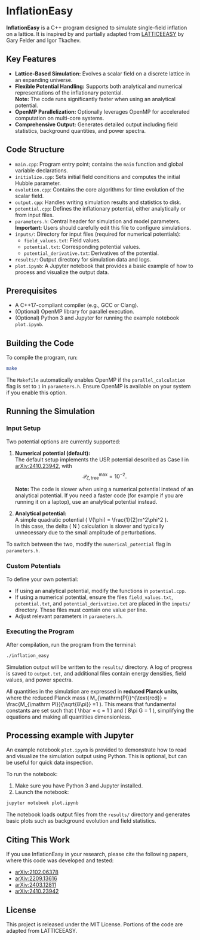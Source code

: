 # InflationEasy

**InflationEasy** is a C++ program designed to simulate single-field inflation on a lattice. It is inspired by and partially adapted from [LATTICEEASY](http://www.felderbooks.com/latticeeasy/) by Gary Felder and Igor Tkachev.

## Key Features

- **Lattice-Based Simulation:** Evolves a scalar field on a discrete lattice in an expanding universe.
- **Flexible Potential Handling:** Supports both analytical and numerical representations of the inflationary potential.  
  **Note:** The code runs significantly faster when using an analytical potential.
- **OpenMP Parallelization:** Optionally leverages OpenMP for accelerated computation on multi-core systems.
- **Comprehensive Output:** Generates detailed output including field statistics, background quantities, and power spectra.

## Code Structure

- `main.cpp`: Program entry point; contains the `main` function and global variable declarations.
- `initialize.cpp`: Sets initial field conditions and computes the initial Hubble parameter.
- `evolution.cpp`: Contains the core algorithms for time evolution of the scalar field.
- `output.cpp`: Handles writing simulation results and statistics to disk.
- `potential.cpp`: Defines the inflationary potential, either analytically or from input files.
- `parameters.h`: Central header for simulation and model parameters.  
  **Important:** Users should carefully edit this file to configure simulations.
- `inputs/`: Directory for input files (required for numerical potentials):
  - `field_values.txt`: Field values.
  - `potential.txt`: Corresponding potential values.
  - `potential_derivative.txt`: Derivatives of the potential.
- `results/`: Output directory for simulation data and logs.
- `plot.ipynb`: A Jupyter notebook that provides a basic example of how to process and visualize the output data.

## Prerequisites

- A C++17-compliant compiler (e.g., GCC or Clang).
- (Optional) OpenMP library for parallel execution.
- (Optional) Python 3 and Jupyter for running the example notebook `plot.ipynb`.

## Building the Code

To compile the program, run:

```bash
make
```

The `Makefile` automatically enables OpenMP if the `parallel_calculation` flag is set to `1` in `parameters.h`. Ensure OpenMP is available on your system if you enable this option.

## Running the Simulation

### Input Setup

Two potential options are currently supported:

1. **Numerical potential (default):**  
   The default setup implements the USR potential described as Case I in [arXiv:2410.23942](https://arxiv.org/abs/2410.23942), with  
   $$\mathcal{P}_{\zeta,\text{tree}}^{\text{max}} = 10^{-2}.$$

   **Note:** The code is slower when using a numerical potential instead of an analytical potential. If you need a faster code (for example if you are running it on a laptop), use an analytical potential instead.

2. **Analytical potential:**  
   A simple quadratic potential \( V(\phi) = \frac{1}{2}m^2\phi^2 \).  
   In this case, the delta \( N \) calculation is slower and typically unnecessary due to the small amplitude of perturbations.

To switch between the two, modify the `numerical_potential` flag in `parameters.h`.

### Custom Potentials

To define your own potential:

- If using an analytical potential, modify the functions in `potential.cpp`.
- If using a numerical potential, ensure the files `field_values.txt`, `potential.txt`, and `potential_derivative.txt` are placed in the `inputs/` directory. These files must contain one value per line.
- Adjust relevant parameters in `parameters.h`.

### Executing the Program

After compilation, run the program from the terminal:

```bash
./inflation_easy
```

Simulation output will be written to the `results/` directory. A log of progress is saved to `output.txt`, and additional files contain energy densities, field values, and power spectra.


All quantities in the simulation are expressed in **reduced Planck units**, where the reduced Planck mass \( M_{\mathrm{Pl}}^{\text{red}} = \frac{M_{\mathrm Pl}}{\sqrt{8\pi}} =1 \). This means that fundamental constants are set such that \( \hbar = c = 1 \) and \( 8\pi G = 1 \), simplifying the equations and making all quantities dimensionless.


## Processing example with Jupyter

An example notebook `plot.ipynb` is provided to demonstrate how to read and visualize the simulation output using Python. This is optional, but can be useful for quick data inspection.

To run the notebook:

1. Make sure you have Python 3 and Jupyter installed.
2. Launch the notebook:

```bash
jupyter notebook plot.ipynb
```

The notebook loads output files from the `results/` directory and generates basic plots such as background evolution and field statistics.

## Citing This Work

If you use InflationEasy in your research, please cite the following papers, where this code was developed and tested:

- [arXiv:2102.06378](https://arxiv.org/abs/2102.06378)
- [arXiv:2209.13616](https://arxiv.org/abs/2209.13616)
- [arXiv:2403.12811](https://arxiv.org/abs/2403.12811)
- [arXiv:2410.23942](https://arxiv.org/abs/2410.23942)

## License

This project is released under the MIT License. Portions of the code are adapted from LATTICEEASY.
